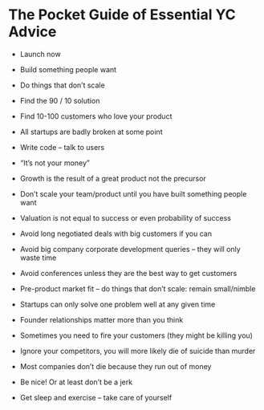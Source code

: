 # The Pocket Guide of Essential YC Advice

* Launch now

* Build something people want

* Do things that don’t scale

* Find the 90 / 10 solution

* Find 10-100 customers who love your product

* All startups are badly broken at some point

* Write code – talk to users

* “It’s not your money”

* Growth is the result of a great product not the precursor

* Don’t scale your team/product until you have built something people want

* Valuation is not equal to success or even probability of success

* Avoid long negotiated deals with big customers if you can

* Avoid big company corporate development queries – they will only waste time

* Avoid conferences unless they are the best way to get customers

* Pre-product market fit – do things that don’t scale: remain small/nimble

* Startups can only solve one problem well at any given time

* Founder relationships matter more than you think

* Sometimes you need to fire your customers (they might be killing you)

* Ignore your competitors, you will more likely die of suicide than murder

* Most companies don’t die because they run out of money

* Be nice! Or at least don’t be a jerk

* Get sleep and exercise – take care of yourself
